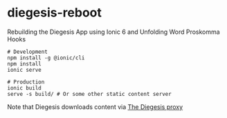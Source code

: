 # diegesis-reboot
Rebuilding the Diegesis App using Ionic 6 and Unfolding Word Proskomma Hooks

```
# Development
npm install -g @ionic/cli
npm install
ionic serve

# Production
ionic build
serve -s build/ # Or some other static content server
```

Note that Diegesis downloads content via [The Diegesis proxy](https://github.com/Proskomma/diegesis-proxy)


